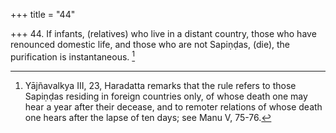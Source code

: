 +++
title = "44"

+++
44. If infants, (relatives) who live in a distant country, those who have renounced domestic life, and those who are not Sapiṇḍas, (die), the purification is instantaneous. [^24] 


[^24]:  Yājñavalkya III, 23, Haradatta remarks that the rule refers to those Sapiṇḍas residing in foreign countries only, of whose death one may hear a year after their decease, and to remoter relations of whose death one hears after the lapse of ten days; see Manu V, 75-76.
